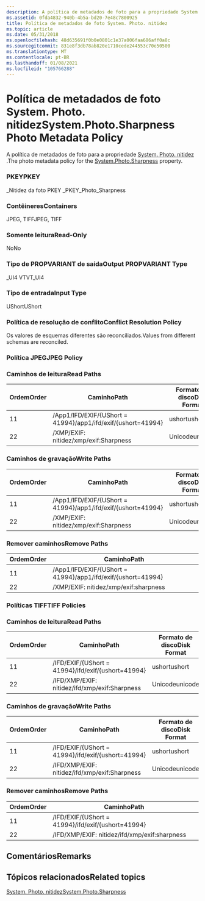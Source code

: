 ```yaml
---
description: A política de metadados de foto para a propriedade System. Photo. nitidez.
ms.assetid: 0fda4832-940b-4b5a-bd20-7e48c7800925
title: Política de metadados de foto System. Photo. nitidez
ms.topic: article
ms.date: 05/31/2018
ms.openlocfilehash: 48d635691f0b0e0801c1e37a006faa686aff0a8c
ms.sourcegitcommit: 831e8f3db78ab820e1710cede244553c70e50500
ms.translationtype: MT
ms.contentlocale: pt-BR
ms.lasthandoff: 01/08/2021
ms.locfileid: "105766288"
---
```

# <a name="systemphotosharpness-photo-metadata-policy"></a><span data-ttu-id="439fe-103">Política de metadados de foto System. Photo. nitidez</span><span class="sxs-lookup"><span data-stu-id="439fe-103">System.Photo.Sharpness Photo Metadata Policy</span></span>

<span data-ttu-id="439fe-104">A política de metadados de foto para a propriedade [System. Photo. nitidez](../properties/props-system-photo-sharpness.md) .</span><span class="sxs-lookup"><span data-stu-id="439fe-104">The photo metadata policy for the [System.Photo.Sharpness](../properties/props-system-photo-sharpness.md) property.</span></span>

### <a name="pkey"></a><span data-ttu-id="439fe-105">PKEY</span><span class="sxs-lookup"><span data-stu-id="439fe-105">PKEY</span></span>

<span data-ttu-id="439fe-106">\_Nitidez da foto PKEY \_</span><span class="sxs-lookup"><span data-stu-id="439fe-106">PKEY\_Photo\_Sharpness</span></span>

### <a name="containers"></a><span data-ttu-id="439fe-107">Contêineres</span><span class="sxs-lookup"><span data-stu-id="439fe-107">Containers</span></span>

<span data-ttu-id="439fe-108">JPEG, TIFF</span><span class="sxs-lookup"><span data-stu-id="439fe-108">JPEG, TIFF</span></span>

### <a name="read-only"></a><span data-ttu-id="439fe-109">Somente leitura</span><span class="sxs-lookup"><span data-stu-id="439fe-109">Read-Only</span></span>

<span data-ttu-id="439fe-110">No</span><span class="sxs-lookup"><span data-stu-id="439fe-110">No</span></span>

### <a name="output-propvariant-type"></a><span data-ttu-id="439fe-111">Tipo de PROPVARIANT de saída</span><span class="sxs-lookup"><span data-stu-id="439fe-111">Output PROPVARIANT Type</span></span>

<span data-ttu-id="439fe-112">\_UI4 VT</span><span class="sxs-lookup"><span data-stu-id="439fe-112">VT\_UI4</span></span>

### <a name="input-type"></a><span data-ttu-id="439fe-113">Tipo de entrada</span><span class="sxs-lookup"><span data-stu-id="439fe-113">Input Type</span></span>

<span data-ttu-id="439fe-114">UShort</span><span class="sxs-lookup"><span data-stu-id="439fe-114">UShort</span></span>

### <a name="conflict-resolution-policy"></a><span data-ttu-id="439fe-115">Política de resolução de conflito</span><span class="sxs-lookup"><span data-stu-id="439fe-115">Conflict Resolution Policy</span></span>

<span data-ttu-id="439fe-116">Os valores de esquemas diferentes são reconciliados.</span><span class="sxs-lookup"><span data-stu-id="439fe-116">Values from different schemas are reconciled.</span></span>

### <a name="jpeg-policy"></a><span data-ttu-id="439fe-117">Política JPEG</span><span class="sxs-lookup"><span data-stu-id="439fe-117">JPEG Policy</span></span>

### <a name="read-paths"></a><span data-ttu-id="439fe-118">Caminhos de leitura</span><span class="sxs-lookup"><span data-stu-id="439fe-118">Read Paths</span></span>



| <span data-ttu-id="439fe-119">Ordem</span><span class="sxs-lookup"><span data-stu-id="439fe-119">Order</span></span> | <span data-ttu-id="439fe-120">Caminho</span><span class="sxs-lookup"><span data-stu-id="439fe-120">Path</span></span>                          | <span data-ttu-id="439fe-121">Formato de disco</span><span class="sxs-lookup"><span data-stu-id="439fe-121">Disk Format</span></span> |
|-------|-------------------------------|-------------|
| <span data-ttu-id="439fe-122">1</span><span class="sxs-lookup"><span data-stu-id="439fe-122">1</span></span>     | <span data-ttu-id="439fe-123">/App1/IFD/EXIF/{UShort = 41994}</span><span class="sxs-lookup"><span data-stu-id="439fe-123">/app1/ifd/exif/{ushort=41994}</span></span> | <span data-ttu-id="439fe-124">ushort</span><span class="sxs-lookup"><span data-stu-id="439fe-124">ushort</span></span>      |
| <span data-ttu-id="439fe-125">2</span><span class="sxs-lookup"><span data-stu-id="439fe-125">2</span></span>     | <span data-ttu-id="439fe-126">/XMP/EXIF: nitidez</span><span class="sxs-lookup"><span data-stu-id="439fe-126">/xmp/exif:Sharpness</span></span>           | <span data-ttu-id="439fe-127">Unicode</span><span class="sxs-lookup"><span data-stu-id="439fe-127">unicode</span></span>     |



 

### <a name="write-paths"></a><span data-ttu-id="439fe-128">Caminhos de gravação</span><span class="sxs-lookup"><span data-stu-id="439fe-128">Write Paths</span></span>



| <span data-ttu-id="439fe-129">Ordem</span><span class="sxs-lookup"><span data-stu-id="439fe-129">Order</span></span> | <span data-ttu-id="439fe-130">Caminho</span><span class="sxs-lookup"><span data-stu-id="439fe-130">Path</span></span>                          | <span data-ttu-id="439fe-131">Formato de disco</span><span class="sxs-lookup"><span data-stu-id="439fe-131">Disk Format</span></span> |
|-------|-------------------------------|-------------|
| <span data-ttu-id="439fe-132">1</span><span class="sxs-lookup"><span data-stu-id="439fe-132">1</span></span>     | <span data-ttu-id="439fe-133">/App1/IFD/EXIF/{UShort = 41994}</span><span class="sxs-lookup"><span data-stu-id="439fe-133">/app1/ifd/exif/{ushort=41994}</span></span> | <span data-ttu-id="439fe-134">ushort</span><span class="sxs-lookup"><span data-stu-id="439fe-134">ushort</span></span>      |
| <span data-ttu-id="439fe-135">2</span><span class="sxs-lookup"><span data-stu-id="439fe-135">2</span></span>     | <span data-ttu-id="439fe-136">/XMP/EXIF: nitidez</span><span class="sxs-lookup"><span data-stu-id="439fe-136">/xmp/exif:Sharpness</span></span>           | <span data-ttu-id="439fe-137">Unicode</span><span class="sxs-lookup"><span data-stu-id="439fe-137">unicode</span></span>     |



 

### <a name="remove-paths"></a><span data-ttu-id="439fe-138">Remover caminhos</span><span class="sxs-lookup"><span data-stu-id="439fe-138">Remove Paths</span></span>



| <span data-ttu-id="439fe-139">Ordem</span><span class="sxs-lookup"><span data-stu-id="439fe-139">Order</span></span> | <span data-ttu-id="439fe-140">Caminho</span><span class="sxs-lookup"><span data-stu-id="439fe-140">Path</span></span>                          |
|-------|-------------------------------|
| <span data-ttu-id="439fe-141">1</span><span class="sxs-lookup"><span data-stu-id="439fe-141">1</span></span>     | <span data-ttu-id="439fe-142">/App1/IFD/EXIF/{UShort = 41994}</span><span class="sxs-lookup"><span data-stu-id="439fe-142">/app1/ifd/exif/{ushort=41994}</span></span> |
| <span data-ttu-id="439fe-143">2</span><span class="sxs-lookup"><span data-stu-id="439fe-143">2</span></span>     | <span data-ttu-id="439fe-144">/XMP/EXIF: nitidez</span><span class="sxs-lookup"><span data-stu-id="439fe-144">/xmp/exif:sharpness</span></span>           |



 

### <a name="tiff-policies"></a><span data-ttu-id="439fe-145">Políticas TIFF</span><span class="sxs-lookup"><span data-stu-id="439fe-145">TIFF Policies</span></span>

### <a name="read-paths"></a><span data-ttu-id="439fe-146">Caminhos de leitura</span><span class="sxs-lookup"><span data-stu-id="439fe-146">Read Paths</span></span>



| <span data-ttu-id="439fe-147">Ordem</span><span class="sxs-lookup"><span data-stu-id="439fe-147">Order</span></span> | <span data-ttu-id="439fe-148">Caminho</span><span class="sxs-lookup"><span data-stu-id="439fe-148">Path</span></span>                     | <span data-ttu-id="439fe-149">Formato de disco</span><span class="sxs-lookup"><span data-stu-id="439fe-149">Disk Format</span></span> |
|-------|--------------------------|-------------|
| <span data-ttu-id="439fe-150">1</span><span class="sxs-lookup"><span data-stu-id="439fe-150">1</span></span>     | <span data-ttu-id="439fe-151">/IFD/EXIF/{UShort = 41994}</span><span class="sxs-lookup"><span data-stu-id="439fe-151">/ifd/exif/{ushort=41994}</span></span> | <span data-ttu-id="439fe-152">ushort</span><span class="sxs-lookup"><span data-stu-id="439fe-152">ushort</span></span>      |
| <span data-ttu-id="439fe-153">2</span><span class="sxs-lookup"><span data-stu-id="439fe-153">2</span></span>     | <span data-ttu-id="439fe-154">/IFD/XMP/EXIF: nitidez</span><span class="sxs-lookup"><span data-stu-id="439fe-154">/ifd/xmp/exif:Sharpness</span></span>  | <span data-ttu-id="439fe-155">Unicode</span><span class="sxs-lookup"><span data-stu-id="439fe-155">unicode</span></span>     |



 

### <a name="write-paths"></a><span data-ttu-id="439fe-156">Caminhos de gravação</span><span class="sxs-lookup"><span data-stu-id="439fe-156">Write Paths</span></span>



| <span data-ttu-id="439fe-157">Ordem</span><span class="sxs-lookup"><span data-stu-id="439fe-157">Order</span></span> | <span data-ttu-id="439fe-158">Caminho</span><span class="sxs-lookup"><span data-stu-id="439fe-158">Path</span></span>                     | <span data-ttu-id="439fe-159">Formato de disco</span><span class="sxs-lookup"><span data-stu-id="439fe-159">Disk Format</span></span> |
|-------|--------------------------|-------------|
| <span data-ttu-id="439fe-160">1</span><span class="sxs-lookup"><span data-stu-id="439fe-160">1</span></span>     | <span data-ttu-id="439fe-161">/IFD/EXIF/{UShort = 41994}</span><span class="sxs-lookup"><span data-stu-id="439fe-161">/ifd/exif/{ushort=41994}</span></span> | <span data-ttu-id="439fe-162">ushort</span><span class="sxs-lookup"><span data-stu-id="439fe-162">ushort</span></span>      |
| <span data-ttu-id="439fe-163">2</span><span class="sxs-lookup"><span data-stu-id="439fe-163">2</span></span>     | <span data-ttu-id="439fe-164">/IFD/XMP/EXIF: nitidez</span><span class="sxs-lookup"><span data-stu-id="439fe-164">/ifd/xmp/exif:Sharpness</span></span>  | <span data-ttu-id="439fe-165">Unicode</span><span class="sxs-lookup"><span data-stu-id="439fe-165">unicode</span></span>     |



 

### <a name="remove-paths"></a><span data-ttu-id="439fe-166">Remover caminhos</span><span class="sxs-lookup"><span data-stu-id="439fe-166">Remove Paths</span></span>



| <span data-ttu-id="439fe-167">Ordem</span><span class="sxs-lookup"><span data-stu-id="439fe-167">Order</span></span> | <span data-ttu-id="439fe-168">Caminho</span><span class="sxs-lookup"><span data-stu-id="439fe-168">Path</span></span>                     |
|-------|--------------------------|
| <span data-ttu-id="439fe-169">1</span><span class="sxs-lookup"><span data-stu-id="439fe-169">1</span></span>     | <span data-ttu-id="439fe-170">/IFD/EXIF/{UShort = 41994}</span><span class="sxs-lookup"><span data-stu-id="439fe-170">/ifd/exif/{ushort=41994}</span></span> |
| <span data-ttu-id="439fe-171">2</span><span class="sxs-lookup"><span data-stu-id="439fe-171">2</span></span>     | <span data-ttu-id="439fe-172">/IFD/XMP/EXIF: nitidez</span><span class="sxs-lookup"><span data-stu-id="439fe-172">/ifd/xmp/exif:sharpness</span></span>  |



 

## <a name="remarks"></a><span data-ttu-id="439fe-173">Comentários</span><span class="sxs-lookup"><span data-stu-id="439fe-173">Remarks</span></span>

## <a name="related-topics"></a><span data-ttu-id="439fe-174">Tópicos relacionados</span><span class="sxs-lookup"><span data-stu-id="439fe-174">Related topics</span></span>

<dl> <dt>

[<span data-ttu-id="439fe-175">System. Photo. nitidez</span><span class="sxs-lookup"><span data-stu-id="439fe-175">System.Photo.Sharpness</span></span>](../properties/props-system-photo-sharpness.md)
</dt> </dl>

 

 
